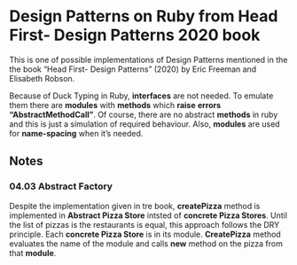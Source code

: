 # Design Patterns on Ruby from Head First- Design Patterns 2020 book
This is one of possible implementations of Design Patterns mentioned in the the book “Head First- Design Patterns” (2020) by Eric Freeman and Elisabeth Robson.

Because of Duck Typing in Ruby, **interfaces** are not needed. To emulate them there are **modules** with **methods** which **raise** **errors “AbstractMethodCall”**. Of course, there are no abstract **methods** in ruby and this is just a simulation of required behaviour.
Also, **modules** are used for **name-spacing** when it’s needed.
## Notes
### 04.03 Abstract Factory
Despite the implementation given in tre book, **createPizza** method is implemented in **Abstract Pizza Store** intsted of **concrete Pizza Stores**.
Until the list of pizzas is the restaurants is equal, this approach follows the DRY principle. Each **concrete Pizza Store** is in its module. **CreatePizza** method evaluates the name of the module and calls **new** method on the pizza from that **module**.
